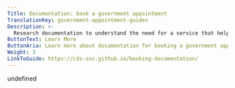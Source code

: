 ```yaml
---
Title: Documentation: book a government appointment
TranslationKey: government-appointment-guides
Description: >-
  Research documentation to understand the need for a service that helps people book government appointments.
ButtonText: Learn More
ButtonAria: Learn more about documentation for booking a government appointment.
Weight: 3
LinkToGuide: https://cds-snc.github.io/booking-documentation/
---
```


undefined
